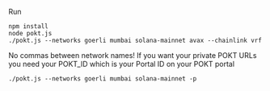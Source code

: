 Run

```
npm install
node pokt.js
./pokt.js --networks goerli mumbai solana-mainnet avax --chainlink vrf
```

No commas between network names!
If you want your private POKT URLs you need your POKT_ID which is your Portal ID on your POKT portal

```
./pokt.js --networks goerli mumbai solana-mainnet -p
```

